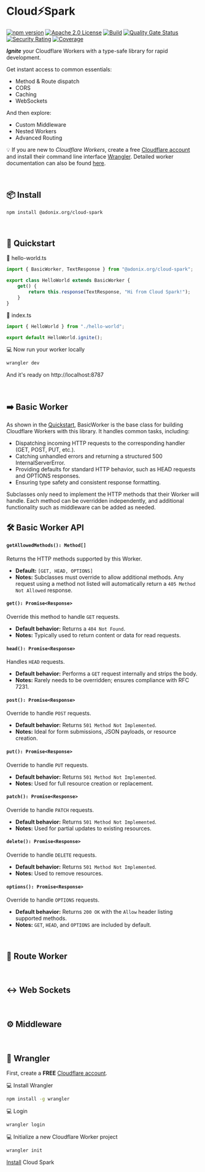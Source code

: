 # Cloud⚡️Spark

[![npm version](https://img.shields.io/npm/v/@adonix.org/cloud-spark.svg?color=blue)](https://www.npmjs.com/package/@adonix.org/cloud-spark)
[![Apache 2.0 License](https://img.shields.io/badge/License-Apache%202.0-blue.svg)](https://github.com/adonix-org/cloud-spark/blob/main/LICENSE)
[![Build](https://github.com/adonix-org/cloud-spark/actions/workflows/build.yml/badge.svg)](https://github.com/adonix-org/postrise/actions/workflows/build.yml)
[![Quality Gate Status](https://sonarcloud.io/api/project_badges/measure?project=adonix-org_cloud-spark&metric=alert_status)](https://sonarcloud.io/summary/overall?id=adonix-org_cloud-spark&branch=main)
[![Security Rating](https://sonarcloud.io/api/project_badges/measure?project=adonix-org_cloud-spark&metric=security_rating)](https://sonarcloud.io/summary/overall?id=adonix-org_cloud-spark&branch=main)
[![Coverage](https://sonarcloud.io/api/project_badges/measure?project=adonix-org_cloud-spark&metric=coverage)](https://sonarcloud.io/summary/overall?id=adonix-org_cloud-spark&branch=main)

**_Ignite_** your Cloudflare Workers with a type-safe library for rapid development.

Get instant access to common essentials:

- Method & Route dispatch
- CORS
- Caching
- WebSockets

And then explore:

- Custom Middleware
- Nested Workers
- Advanced Routing

:bulb: If you are new to _Cloudflare Workers_, create a free [Cloudflare account](https://dash.cloudflare.com/sign-up) and install their command line interface [Wrangler](#cowboy_hat_face-wrangler). Detailed worker documentation can also be found [here](https://developers.cloudflare.com/workers/).

<br>

## :package: Install

```bash
npm install @adonix.org/cloud-spark
```

<br>

## :rocket: Quickstart

:page_facing_up: hello-world.ts

```ts
import { BasicWorker, TextResponse } from "@adonix.org/cloud-spark";

export class HelloWorld extends BasicWorker {
    get() {
        return this.response(TextResponse, "Hi from Cloud Spark!");
    }
}
```

:page_facing_up: index.ts

```ts
import { HelloWorld } from "./hello-world";

export default HelloWorld.ignite();
```

:computer: Now run your worker locally

```bash
wrangler dev
```

And it's ready on http://localhost:8787

<br>

## :arrow_right: Basic Worker

As shown in the [Quickstart](#rocket-quickstart), BasicWorker is the base class for building Cloudflare Workers with this library. It handles common tasks, including:

- Dispatching incoming HTTP requests to the corresponding handler (GET, POST, PUT, etc.).
- Catching unhandled errors and returning a structured 500 InternalServerError.
- Providing defaults for standard HTTP behavior, such as HEAD requests and OPTIONS responses.
- Ensuring type safety and consistent response formatting.

Subclasses only need to implement the HTTP methods that their Worker will handle. Each method can be overridden independently, and additional functionality such as middleware can be added as needed.

## :hammer_and_wrench: Basic Worker API

#### `getAllowedMethods(): Method[]`

Returns the HTTP methods supported by this Worker.

- **Default:** `[GET, HEAD, OPTIONS]`
- **Notes:** Subclasses must override to allow additional methods. Any request using a method not listed will automatically return a `405 Method Not Allowed` response.

#### `get(): Promise<Response>`

Override this method to handle `GET` requests.

- **Default behavior:** Returns a `404 Not Found`.
- **Notes:** Typically used to return content or data for read requests.

#### `head(): Promise<Response>`

Handles `HEAD` requests.

- **Default behavior:** Performs a `GET` request internally and strips the body.
- **Notes:** Rarely needs to be overridden; ensures compliance with RFC 7231.

#### `post(): Promise<Response>`

Override to handle `POST` requests.

- **Default behavior:** Returns `501 Method Not Implemented`.
- **Notes:** Ideal for form submissions, JSON payloads, or resource creation.

#### `put(): Promise<Response>`

Override to handle `PUT` requests.

- **Default behavior:** Returns `501 Method Not Implemented`.
- **Notes:** Used for full resource creation or replacement.

#### `patch(): Promise<Response>`

Override to handle `PATCH` requests.

- **Default behavior:** Returns `501 Method Not Implemented`.
- **Notes:** Used for partial updates to existing resources.

#### `delete(): Promise<Response>`

Override to handle `DELETE` requests.

- **Default behavior:** Returns `501 Method Not Implemented`.
- **Notes:** Used to remove resources.

#### `options(): Promise<Response>`

Override to handle `OPTIONS` requests.

- **Default behavior:** Returns `200 OK` with the `Allow` header listing supported methods.
- **Notes:** `GET`, `HEAD`, and `OPTIONS` are included by default.

<br>

## :twisted_rightwards_arrows: Route Worker

<br>

## :left_right_arrow: Web Sockets

<br>

## :gear: Middleware

<br>

## :cowboy_hat_face: Wrangler

First, create a **FREE** [Cloudflare account](https://dash.cloudflare.com/sign-up).

:computer: Install Wrangler

```bash
npm install -g wrangler
```

:computer: Login

```bash
wrangler login
```

:computer: Initialize a new Cloudflare Worker project

```bash
wrangler init
```

[Install](#package-install) Cloud Spark
